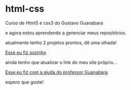 # html-css
 Curso de Html5 e css3 do Gustavo Guanabara

e agora estou aprendendo a gerenciar meus repositórios.

atualmente tenho 2 projetos prontos, dê uma olhada!

<a href="https://danilojapa99.github.io/projetotokyo/">Esse eu fiz sozinho</a>

<p>ainda tenho que atualizar o link do meu site próprio...</p>

<a href="Desafios/Desafio 10 (guiado)/">Esse eu fiz com a ajuda do professor Guanabara</a>

espero que goste!